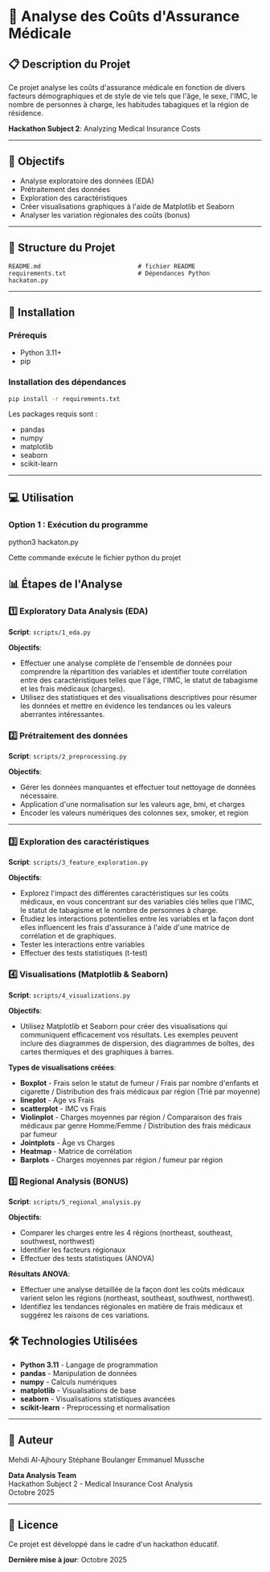 # 🏥 Analyse des Coûts d'Assurance Médicale

## 📋 Description du Projet

Ce projet analyse les coûts d'assurance médicale en fonction de divers facteurs démographiques et de style de vie tels que l'âge, le sexe, l'IMC, le nombre de personnes à charge, les habitudes tabagiques et la région de résidence.

**Hackathon Subject 2**: Analyzing Medical Insurance Costs

---

## 🎯 Objectifs

- Analyse exploratoire des données (EDA)
- Prétraitement des données
- Exploration des caractéristiques
- Créer visualisations graphiques à l'aide de Matplotlib et Seaborn
- Analyser les variation régionales des coûts (bonus)

---

## 📁 Structure du Projet

```
README.md                           # fichier README
requirements.txt                    # Dépendances Python
hackaton.py                         
```

---

## 🚀 Installation

### Prérequis

- Python 3.11+
- pip

### Installation des dépendances

```bash
pip install -r requirements.txt
```

Les packages requis sont :
- pandas
- numpy
- matplotlib
- seaborn
- scikit-learn

---

## 💻 Utilisation

### Option 1 : Exécution du programme


python3 hackaton.py

Cette commande exécute le fichier python du projet


## 📊 Étapes de l'Analyse

### 1️⃣ Exploratory Data Analysis (EDA)

**Script**: `scripts/1_eda.py`

**Objectifs**:
- Effectuer une analyse complète de l'ensemble de données pour comprendre la répartition des variables et identifier toute corrélation entre des caractéristiques telles que l'âge, l'IMC, le statut de tabagisme et les frais médicaux (charges).
- Utilisez des statistiques et des visualisations descriptives pour résumer les données et mettre en évidence les tendances ou les valeurs aberrantes intéressantes.


### 2️⃣ Prétraitement des données

**Script**: `scripts/2_preprocessing.py`

**Objectifs**:
- Gérer les données manquantes et effectuer tout nettoyage de données nécessaire.
- Application d'une normalisation sur les valeurs age, bmi, et charges
- Encoder les valeurs numériques des colonnes sex, smoker, et region

---

### 3️⃣ Exploration des caractéristiques

**Script**: `scripts/3_feature_exploration.py`

**Objectifs**:
- Explorez l'impact des différentes caractéristiques sur les coûts médicaux, en vous concentrant sur des variables clés telles que l'IMC, le statut de tabagisme et le nombre de personnes à charge.
- Étudiez les interactions potentielles entre les variables et la façon dont elles influencent les frais d'assurance à l'aide d'une matrice de corrélation et de graphiques.
- Tester les interactions entre variables
- Effectuer des tests statistiques (t-test)


### 4️⃣ Visualisations (Matplotlib & Seaborn)

**Script**: `scripts/4_visualizations.py`

**Objectifs**:
- Utilisez Matplotlib et Seaborn pour créer des visualisations qui communiquent efficacement vos résultats. Les exemples peuvent inclure des diagrammes de dispersion, des diagrammes de boîtes, des cartes thermiques et des graphiques à barres.

**Types de visualisations créées**:
- **Boxplot** - Frais selon le statut de fumeur / Frais par nombre d'enfants et cigarette / Distribution des frais médicaux par région (Trié par moyenne)
- **lineplot** - Age vs Frais
- **scatterplot** - IMC vs Frais
- **Violinplot** - Charges moyennes par région / Comparaison des frais médicaux par genre Homme/Femme /  Distribution des frais médicaux par fumeur
- **Jointplots** - Âge vs Charges
- **Heatmap** - Matrice de corrélation
- **Barplots** - Charges moyennes par région / fumeur par région


### 5️⃣ Regional Analysis (BONUS)

**Script**: `scripts/5_regional_analysis.py`

**Objectifs**:
- Comparer les charges entre les 4 régions (northeast, southeast, southwest, northwest)
- Identifier les facteurs régionaux
- Effectuer des tests statistiques (ANOVA)

**Résultats ANOVA**:
- Effectuer une analyse détaillée de la façon dont les coûts médicaux varient selon les régions (northeast, southeast, southwest, northwest).
- Identifiez les tendances régionales en matière de frais médicaux et suggérez les raisons de ces variations.



## 🛠️ Technologies Utilisées

- **Python 3.11** - Langage de programmation
- **pandas** - Manipulation de données
- **numpy** - Calculs numériques
- **matplotlib** - Visualisations de base
- **seaborn** - Visualisations statistiques avancées
- **scikit-learn** - Preprocessing et normalisation

---

## 👥 Auteur

Mehdi Al-Ajhoury
Stéphane Boulanger
Emmanuel Mussche

**Data Analysis Team**  
Hackathon Subject 2 - Medical Insurance Cost Analysis  
Octobre 2025

---

## 📄 Licence

Ce projet est développé dans le cadre d'un hackathon éducatif.

**Dernière mise à jour**: Octobre 2025

